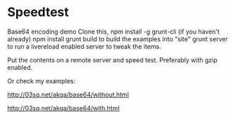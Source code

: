 Speedtest
=========

Base64 encoding demo
Clone this,
npm install -g grunt-cli (if you haven't already)
npm install
grunt build to build the examples into "site"
grunt server to run a livereload enabled server to tweak the items.

Put the contents on a remote server and speed test. Preferably with gzip enabled.

Or check my examples:

http://03sq.net/akqa/base64/without.html

http://03sq.net/akqa/base64/with.html
